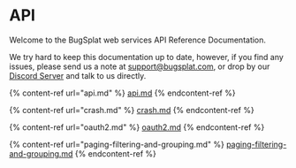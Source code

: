 # API

Welcome to the BugSplat web services API Reference Documentation.

We try hard to keep this documentation up to date, however, if you find any issues, please send us a note at [support@bugsplat.com](mailto:support@bugsplat.com), or drop by our [Discord Server](https://discord.gg/K4KjjRV5ve) and talk to us directly.

{% content-ref url="api.md" %}
[api.md](api.md)
{% endcontent-ref %}

{% content-ref url="crash.md" %}
[crash.md](crash.md)
{% endcontent-ref %}

{% content-ref url="oauth2.md" %}
[oauth2.md](oauth2.md)
{% endcontent-ref %}

{% content-ref url="paging-filtering-and-grouping.md" %}
[paging-filtering-and-grouping.md](paging-filtering-and-grouping.md)
{% endcontent-ref %}
